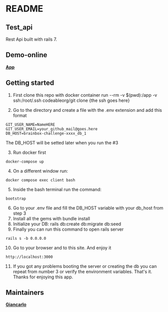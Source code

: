 # README

## Test_api
Rest Api built with rails 7.
## Demo-online
**[App](https://brainboxchallenge.herokuapp.com/)**


## Getting started
1. First clone this repo with
docker container run --rm -v $(pwd):/app -v ssh:/root/.ssh codeableorg/git clone {the ssh goes here}

2. Go to the directory and create a file with the .env extension and add this format
```
GIT_USER_NAME=NameHERE
GIT_USER_EMAIL=your_github_mail@goes.here
DB_HOST=brainbox-challenge-xxxx_db_1
```
The DB_HOST will be setted later when you run the #3

3. Run docker first
```
docker-compose up
```
4. On a different window run:
 ```
 docker compose exec client bash
 ```
5. Inside the bash terminal run the command:
 ```
bootstrap 
 ```
6. Go to your .env file and fill the DB_HOST variable with your db_host from step 3
7. Install all the gems with bundle install
8. Initialize your DB: rails db:create db:migrate db:seed
9. Finally you can run this command to open rails server
```
rails s -b 0.0.0.0
```
10. Go to your browser and to this site. And enjoy it
```
http://localhost:3000
```

11. If you got any problems booting the server or creating the db you can repeat from number 3 or verify the environment variables. That's it. Thanks for enjoying this app.
## Maintainers
 **[Giancarlo](https://github.com/jewelazo)**
